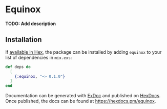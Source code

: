 # Equinox

**TODO: Add description**

## Installation

If [available in Hex](https://hex.pm/docs/publish), the package can be installed
by adding `equinox` to your list of dependencies in `mix.exs`:

```elixir
def deps do
  [
    {:equinox, "~> 0.1.0"}
  ]
end
```

Documentation can be generated with [ExDoc](https://github.com/elixir-lang/ex_doc)
and published on [HexDocs](https://hexdocs.pm). Once published, the docs can
be found at <https://hexdocs.pm/equinox>.


